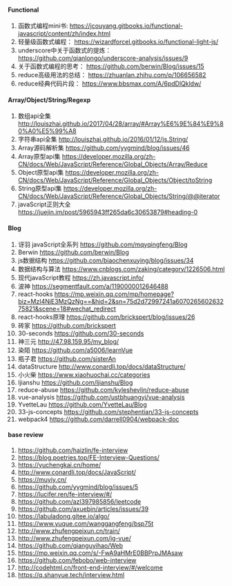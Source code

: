#### Functional

1. 函数式编程mini书: https://jcouyang.gitbooks.io/functional-javascript/content/zh/index.html
2. 轻量级函数式编程： https://wizardforcel.gitbooks.io/functional-light-js/
3. underscore中关于函数式的提炼： https://github.com/qianlongo/underscore-analysis/issues/9
4. 关于函数式编程的思考： https://github.com/berwin/Blog/issues/15
5. reduce高级用法的总结： https://zhuanlan.zhihu.com/p/106656582
6. reduce经典代码片段： https://www.bbsmax.com/A/6pdDlQkldw/

#### Array/Object/String/Regexp
1. 数组api全集 http://louiszhai.github.io/2017/04/28/array/#Array%E6%9E%84%E9%80%A0%E5%99%A8
2. 字符串api全集 http://louiszhai.github.io/2016/01/12/js.String/
3. Array源码解析集 https://github.com/yygmind/blog/issues/46
4. Array原型api集 https://developer.mozilla.org/zh-CN/docs/Web/JavaScript/Reference/Global_Objects/Array/Reduce
5. Object原型api集 https://developer.mozilla.org/zh-CN/docs/Web/JavaScript/Reference/Global_Objects/Object/toString
6. String原型api集 https://developer.mozilla.org/zh-CN/docs/Web/JavaScript/Reference/Global_Objects/String/@@iterator
7. javaScript正则大全 https://juejin.im/post/5965943ff265da6c30653879#heading-0

#### Blog
1. 讶羽 javaScript全系列 https://github.com/mqyqingfeng/Blog
2. Berwin https://github.com/berwin/Blog
3. js数据结构 https://github.com/biaochenxuying/blog/issues/34
4. 数据结构与算法 https://www.cnblogs.com/zaking/category/1226506.html
5. 现代javaScript教程 https://zh.javascript.info/
6. 波神 https://segmentfault.com/a/1190000012646488
7. react-hooks https://mp.weixin.qq.com/mp/homepage?biz=MzI4NjE3MzQzNg==&hid=2&sn=75d2d72997241a607026560263275821&scene=18#wechat_redirect
8. react-hooks原理 https://github.com/brickspert/blog/issues/26
9. 砖家 https://github.com/brickspert
10. 30-seconds https://github.com/30-seconds
11. 神三元 http://47.98.159.95/my_blog/
12. 染陌 https://github.com/a5006/learnVue
13. 瓶子君 https://github.com/sisterAn
14. dataStructure http://www.conardli.top/docs/dataStructure/
15. 小火柴 https://www.xiaohuochai.cc/categories
16. ljianshu https://github.com/ljianshu/Blog
17. reduce-abuse https://github.com/kyleshevlin/reduce-abuse
18. vue-analysis https://github.com/ustbhuangyi/vue-analysis
19. YvetteLau https://github.com/YvetteLau/Blog
20. 33-js-concepts https://github.com/stephentian/33-js-concepts
21. webpack4 https://github.com/darrell0904/webpack-doc
#### base review
1. https://github.com/haizlin/fe-interview
2. https://blog.poetries.top/FE-Interview-Questions/
3. https://yuchengkai.cn/home/
4. http://www.conardli.top/docs/JavaScript/
5. https://muyiy.cn/
6. https://github.com/yygmind/blog/issues/5
7. https://lucifer.ren/fe-interview/#/
8. https://github.com/azl397985856/leetcode
9. https://github.com/axuebin/articles/issues/39
10. https://labuladong.gitee.io/algo/
11. https://www.yuque.com/wanggangfeng/bsp75t
12. http://www.zhufengpeixun.cn/train/
13. http://www.zhufengpeixun.com/jg-vue/
14. https://github.com/qianguyihao/Web
15. https://mp.weixin.qq.com/s/-FwA9aHMrE0BBPrpJMAsaw
16. https://github.com/febobo/web-interview
17. http://codehtml.cn/front-end-interview/#/welcome
18. https://q.shanyue.tech/interview.html
